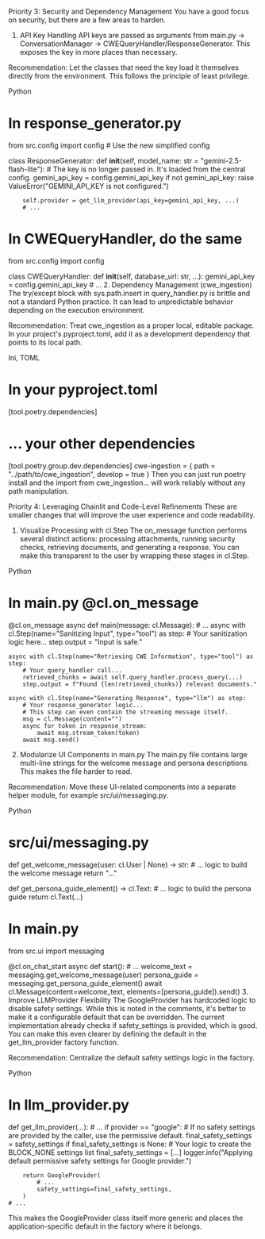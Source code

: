 Priority 3: Security and Dependency Management
You have a good focus on security, but there are a few areas to harden.

1. API Key Handling
API keys are passed as arguments from main.py -> ConversationManager -> CWEQueryHandler/ResponseGenerator. This exposes the key in more places than necessary.

Recommendation: Let the classes that need the key load it themselves directly from the environment. This follows the principle of least privilege.

Python

# In response_generator.py
from src.config import config # Use the new simplified config

class ResponseGenerator:
    def __init__(self, model_name: str = "gemini-2.5-flash-lite"):
        # The key is no longer passed in. It's loaded from the central config.
        gemini_api_key = config.gemini_api_key 
        if not gemini_api_key:
             raise ValueError("GEMINI_API_KEY is not configured.")
        
        self.provider = get_llm_provider(api_key=gemini_api_key, ...)
        # ...

# In CWEQueryHandler, do the same
from src.config import config

class CWEQueryHandler:
    def __init__(self, database_url: str, ...):
        gemini_api_key = config.gemini_api_key
        # ...
2. Dependency Management (cwe_ingestion)
The try/except block with sys.path.insert in query_handler.py is brittle and not a standard Python practice. It can lead to unpredictable behavior depending on the execution environment.

Recommendation:
Treat cwe_ingestion as a proper local, editable package. In your project's pyproject.toml, add it as a development dependency that points to its local path.

Ini, TOML

# In your pyproject.toml
[tool.poetry.dependencies]
# ... your other dependencies

[tool.poetry.group.dev.dependencies]
cwe-ingestion = { path = "../path/to/cwe_ingestion", develop = true }
Then you can just run poetry install and the import from cwe_ingestion... will work reliably without any path manipulation.

Priority 4: Leveraging Chainlit and Code-Level Refinements
These are smaller changes that will improve the user experience and code readability.

1. Visualize Processing with cl.Step
The on_message function performs several distinct actions: processing attachments, running security checks, retrieving documents, and generating a response. You can make this transparent to the user by wrapping these stages in cl.Step.

Python

# In main.py @cl.on_message
@cl.on_message
async def main(message: cl.Message):
    # ...
    async with cl.Step(name="Sanitizing Input", type="tool") as step:
        # Your sanitization logic here...
        step.output = "Input is safe."

    async with cl.Step(name="Retrieving CWE Information", type="tool") as step:
        # Your query_handler call...
        retrieved_chunks = await self.query_handler.process_query(...)
        step.output = f"Found {len(retrieved_chunks)} relevant documents."

    async with cl.Step(name="Generating Response", type="llm") as step:
        # Your response_generator logic...
        # This step can even contain the streaming message itself.
        msg = cl.Message(content="")
        async for token in response_stream:
            await msg.stream_token(token)
        await msg.send()
2. Modularize UI Components in main.py
The main.py file contains large multi-line strings for the welcome message and persona descriptions. This makes the file harder to read.

Recommendation: Move these UI-related components into a separate helper module, for example src/ui/messaging.py.

Python

# src/ui/messaging.py
def get_welcome_message(user: cl.User | None) -> str:
    # ... logic to build the welcome message
    return "..."

def get_persona_guide_element() -> cl.Text:
    # ... logic to build the persona guide
    return cl.Text(...)

# In main.py
from src.ui import messaging

@cl.on_chat_start
async def start():
    # ...
    welcome_text = messaging.get_welcome_message(user)
    persona_guide = messaging.get_persona_guide_element()
    await cl.Message(content=welcome_text, elements=[persona_guide]).send()
3. Improve LLMProvider Flexibility
The GoogleProvider has hardcoded logic to disable safety settings. While this is noted in the comments, it's better to make it a configurable default that can be overridden. The current implementation already checks if safety_settings is provided, which is good. You can make this even clearer by defining the default in the get_llm_provider factory function.

Recommendation: Centralize the default safety settings logic in the factory.

Python

# In llm_provider.py
def get_llm_provider(...):
    # ...
    if provider == "google":
        # If no safety settings are provided by the caller, use the permissive default.
        final_safety_settings = safety_settings
        if final_safety_settings is None:
            # Your logic to create the BLOCK_NONE settings list
            final_safety_settings = [...] 
            logger.info("Applying default permissive safety settings for Google provider.")

        return GoogleProvider(
            # ...
            safety_settings=final_safety_settings,
        )
    # ...
This makes the GoogleProvider class itself more generic and places the application-specific default in the factory where it belongs.